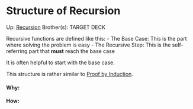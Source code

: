 # Structure of Recursion

Up: [Recursion](recursion)
Brother(s):
TARGET DECK

Recursive functions are defined like this:
	- The Base Case: This is the part where solving the problem is easy
	- The Recursive Step: This is the self-referring part that **must** reach the base case

It is often helpful to start with the base case.

This structure is rather similar to [Proof by Induction](proof_by_induction).







































#### Why:
#### How:









